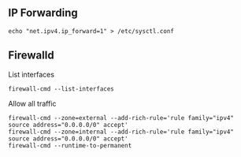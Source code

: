 ## IP Forwarding

```
echo "net.ipv4.ip_forward=1" > /etc/sysctl.conf
```

## Firewalld
List interfaces
```
firewall-cmd --list-interfaces
```
Allow all traffic
```
firewall-cmd --zone=external --add-rich-rule='rule family="ipv4" source address="0.0.0.0/0" accept'
firewall-cmd --zone=internal --add-rich-rule='rule family="ipv4" source address="0.0.0.0/0" accept'
firewall-cmd --runtime-to-permanent
```
